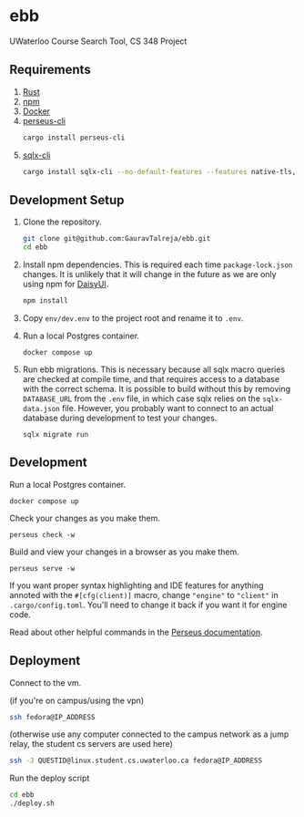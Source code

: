# ebb
UWaterloo Course Search Tool, CS 348 Project

## Requirements

1. [Rust](https://www.rust-lang.org/tools/install)
2. [npm](https://nodejs.org/en/download/package-manager)
3. [Docker](https://docs.docker.com/get-docker/)
4. [perseus-cli](https://crates.io/crates/perseus-cli)
    ```sh
    cargo install perseus-cli
    ```
5. [sqlx-cli](https://crates.io/crates/sqlx-cli)
    ```sh
    cargo install sqlx-cli --no-default-features --features native-tls,postgres
    ```

## Development Setup

1. Clone the repository.
    ```sh
    git clone git@github.com:GauravTalreja/ebb.git
    cd ebb
    ```

2. Install npm dependencies. This is required each time  ``package-lock.json``  changes. It is unlikely that it will change in the future as we are only using npm for [DaisyUI](https://daisyui.com). 
    ```sh
    npm install
    ```
3. Copy ``env/dev.env`` to the project root and rename it to ``.env``.
4. Run a local Postgres container.
    ```
    docker compose up
    ```
5. Run ebb migrations. This is necessary because all sqlx macro queries are checked at compile time, and that requires access to a database with the correct schema. It is possible to build without this by removing ``DATABASE_URL`` from the ``.env`` file, in which case sqlx relies on the ``sqlx-data.json`` file. However, you probably want to connect to an actual database during development to test your changes.
    ```
    sqlx migrate run
    ```

## Development

Run a local Postgres container.
```
docker compose up
```

Check your changes as you make them.

```
perseus check -w
```

Build and view your changes in a browser as you make them.

```
perseus serve -w
```

If you want proper syntax highlighting and IDE features for anything annoted with the ``#[cfg(client)]`` macro, change ``"engine"`` to ``"client"`` in ``.cargo/config.toml``. You'll need to change it back if you want it for engine code.

Read about other helpful commands in the [Perseus documentation](https://framesurge.sh/perseus/en-US/docs/0.4.x/first-app/dev-cycle).


## Deployment

Connect to the vm.

(if you're on campus/using the vpn)
```sh
ssh fedora@IP_ADDRESS
```
(otherwise use any computer connected to the campus network as a jump relay, the student cs servers are used here)
```sh
ssh -J QUESTID@linux.student.cs.uwaterloo.ca fedora@IP_ADDRESS
```
Run the deploy script

```sh
cd ebb
./deploy.sh
```
